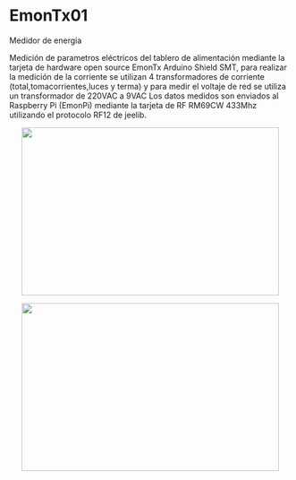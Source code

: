 # EmonTx01
Medidor de energia

Medición de parametros eléctricos del tablero de alimentación mediante la tarjeta de hardware open source EmonTx Arduino Shield SMT, para realizar la medición de la corriente se utilizan 4 transformadores de corriente (total,tomacorrientes,luces y terma) y para medir el voltaje de red se utiliza un transformador de 220VAC a 9VAC
Los datos medidos son enviados al Raspberry Pi (EmonPi) mediante la tarjeta de RF RM69CW 433Mhz utilizando el protocolo RF12 de jeelib.

<p align="center">
  <img width="460" height="300" src="/docs/files/Tablero1.png">
</p>
<p align="center">
  <img width="460" height="300" src="/docs/files/tablero2.png">
</p>
